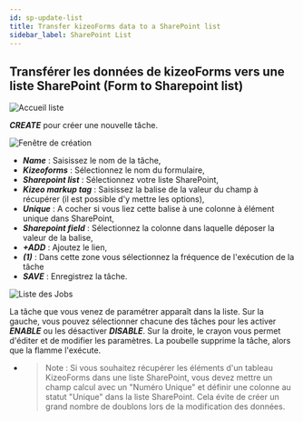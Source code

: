 ```yaml
---
id: sp-update-list
title: Transfer kizeoForms data to a SharePoint list
sidebar_label: SharePoint List
---
```


## Transférer les données de kizeoForms vers une liste SharePoint (Form to Sharepoint list)

<img src="/kizeo-forms-documentations/img/sp2/fr/Listsp-01.jpg" alt="Accueil liste" />

***CREATE*** pour créer une nouvelle tâche.

<img src="/kizeo-forms-documentations/img/sp2/fr/Listsp-04.jpg" alt="Fenêtre de création" />

- ***Name*** : Saisissez le nom de la tâche,
- ***Kizeoforms*** : Sélectionnez le nom du formulaire,
- ***Sharepoint list*** : Sélectionnez votre liste SharePoint,
- ***Kizeo markup tag*** : Saisissez la balise de la valeur du champ à récupérer (il est possible d'y mettre les options),
- ***Unique*** : A cocher si vous liez cette balise à une colonne à élément unique dans SharePoint,
- ***Sharepoint field*** : Sélectionnez la colonne dans laquelle déposer la valeur de la balise,
- ***+ADD*** : Ajoutez le lien,
- ***(1)*** : Dans cette zone vous sélectionnez la fréquence de l'exécution de la tâche
- ***SAVE*** : Enregistrez la tâche.

<img src="/kizeo-forms-documentations/img/sp2/fr/Listsp-03.jpg" alt="Liste des Jobs" />

La tâche que vous venez de paramétrer apparaît dans la liste. Sur la gauche, vous pouvez sélectionner chacune des tâches pour les activer ***ENABLE*** ou les désactiver ***DISABLE***. Sur la droite, le crayon vous permet d'éditer et de modifier les paramètres. La poubelle supprime la tâche, alors que la flamme l'exécute.
    
- 
    >Note :
    >Si vous souhaitez récupérer les éléments d'un tableau KizeoForms dans une liste SharePoint, vous devez mettre un champ calcul avec un "Numéro Unique" et définir une colonne au statut "Unique" dans la liste SharePoint. 
    >Cela évite de créer un grand nombre de doublons lors de la modification des données.
